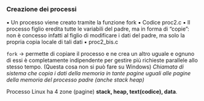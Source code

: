 ### Creazione dei processi

▪ Un processo viene creato tramite la funzione fork
	▪ Codice proc2.c
▪ Il processo figlio eredita tutte le variabili del padre, ma in forma di “copie”: non è
concesso infatti al figlio di modificare i dati del padre, ma solo la propria copia locale di
tali dati
	▪ proc2_bis.c

`fork` $\to$ permette di copiare il processo e ne crea un altro uguale e ognuno di essi è completamente indipendente per gestire più richieste parallele allo stesso tempo. (Questa cosa non si può fare su Windows)
*Chiamata di sistema che copia i dati della memoria in tante pagine uguali alle pagine della memoria del processo padre (anche stack heap)*

Processo Linux ha 4 zone (pagine) **stack, heap, text(codice), data**.